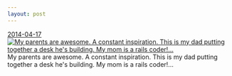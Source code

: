 ```yaml
---
layout: post
---
```


<p>
  <time><a href="/314">2014-04-17</a></time>
  <a href="/314"><img src="{{ site.assets_url }}/314-640.jpg" srcset="{{ site.assets_url }}/314-1280.jpg 1280w, {{ site.assets_url }}/314-960.jpg 960w, {{ site.assets_url }}/314-640.jpg 640w, {{ site.assets_url }}/314-320.jpg 320w" sizes="(min-width: 700px) 50vw, calc(100vw - 2rem)" alt="My parents are awesome. A constant inspiration. This is my dad putting together a desk he&#x27;s building. My mom is a rails coder!..." /></a>
  <span>My parents are awesome. A constant inspiration. This is my dad putting together a desk he&#x27;s building. My mom is a rails coder!...</span>
</p>
